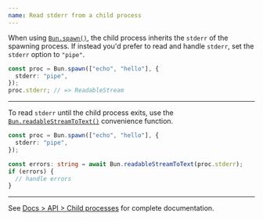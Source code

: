 ```yaml
---
name: Read stderr from a child process
---
```


When using [`Bun.spawn()`](/docs/api/spawn), the child process inherits the `stderr` of the spawning process. If instead you'd prefer to read and handle `stderr`, set the `stderr` option to `"pipe"`.

```ts
const proc = Bun.spawn(["echo", "hello"], {
  stderr: "pipe",
});
proc.stderr; // => ReadableStream
```

---

To read `stderr` until the child process exits, use the [`Bun.readableStreamToText()`](/docs/api/utils#bun-readablestreamto) convenience function.

```ts
const proc = Bun.spawn(["echo", "hello"], {
  stderr: "pipe",
});

const errors: string = await Bun.readableStreamToText(proc.stderr);
if (errors) {
  // handle errors
}
```

---

See [Docs > API > Child processes](/docs/api/spawn) for complete documentation.

